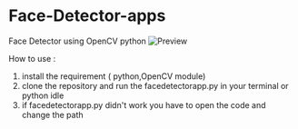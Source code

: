 # Face-Detector-apps
Face Detector using OpenCV python
![Preview](https://user-images.githubusercontent.com/83173923/177801336-23b51e2c-c587-4da6-97ac-5645cf9008d7.png)

How to use : 
1. install the requirement ( python,OpenCV module)
2. clone the repository and run the facedetectorapp.py in your terminal or python idle
3. if facedetectorapp.py didn't work you have to open the code and change the path
